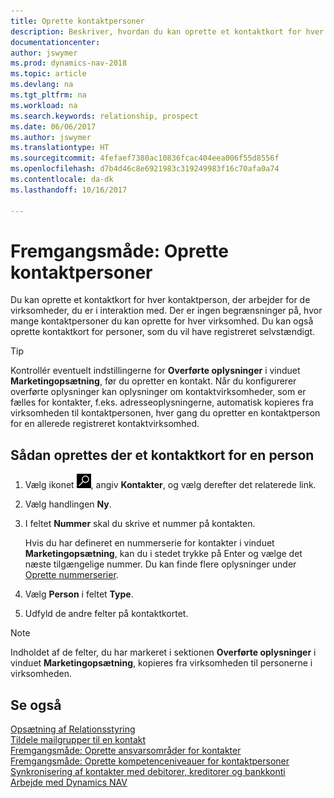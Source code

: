 ```yaml
---
title: Oprette kontaktpersoner
description: Beskriver, hvordan du kan oprette et kontaktkort for hver ny person eller potentielle emne, du arbejder sammen med eller har en forretningsrelation til.
documentationcenter: 
author: jswymer
ms.prod: dynamics-nav-2018
ms.topic: article
ms.devlang: na
ms.tgt_pltfrm: na
ms.workload: na
ms.search.keywords: relationship, prospect
ms.date: 06/06/2017
ms.author: jswymer
ms.translationtype: HT
ms.sourcegitcommit: 4fefaef7380ac10836fcac404eea006f55d8556f
ms.openlocfilehash: d7b4d46c8e6921983c319249983f16c70afa0a74
ms.contentlocale: da-dk
ms.lasthandoff: 10/16/2017

---
```

# <a name="how-to-create-contact-persons"></a>Fremgangsmåde: Oprette kontaktpersoner
Du kan oprette et kontaktkort for hver kontaktperson, der arbejder for de virksomheder, du er i interaktion med. Der er ingen begrænsninger på, hvor mange kontaktpersoner du kan oprette for hver virksomhed. Du kan også oprette kontaktkort for personer, som du vil have registreret selvstændigt.

> [!TIP]  
>   Kontrollér eventuelt indstillingerne for **Overførte oplysninger** i vinduet **Marketingopsætning**, før du opretter en kontakt. Når du konfigurerer overførte oplysninger kan oplysninger om kontaktvirksomheder, som er fælles for kontakter, f.eks. adresseoplysningerne, automatisk kopieres fra virksomheden til kontaktpersonen, hver gang du opretter en kontaktperson for en allerede registreret kontaktvirksomhed.

## <a name="to-create-a-contact-card-for-a-person"></a>Sådan oprettes der et kontaktkort for en person
1. Vælg ikonet ![Søg efter side eller rapport](media/ui-search/search_small.png "Ikonet Søg efter side eller rapport"), angiv **Kontakter**, og vælg derefter det relaterede link.
2. Vælg handlingen **Ny**.
3. I feltet **Nummer** skal du skrive et nummer på kontakten.

    Hvis du har defineret en nummerserie for kontakter i vinduet **Marketingopsætning**, kan du i stedet trykke på Enter og vælge det næste tilgængelige nummer. Du kan finde flere oplysninger under [Oprette nummerserier](ui-create-number-series.md).
4. Vælg **Person** i feltet **Type**.
5. Udfyld de andre felter på kontaktkortet.

> [!NOTE]  
>   Indholdet af de felter, du har markeret i sektionen **Overførte oplysninger** i vinduet **Marketingopsætning**, kopieres fra virksomheden til personerne i virksomheden.

## <a name="see-also"></a>Se også
[Opsætning af Relationsstyring](marketing-setup-marketing.md)  
[Tildele mailgrupper til en kontakt](marketing-mailing-groups.md#AssignMailGroupContact)  
[Fremgangsmåde: Oprette ansvarsområder for kontakter](marketing-job-responsibilities.md)  
[Fremgangsmåde: Oprette kompetenceniveauer for kontaktpersoner](marketing-organizational-levels.md)  
[Synkronisering af kontakter med debitorer, kreditorer og bankkonti](marketing-synchronize-contacts-customers-vendors-bank-accounts.md)  
[Arbejde med Dynamics NAV](ui-work-product.md)  

